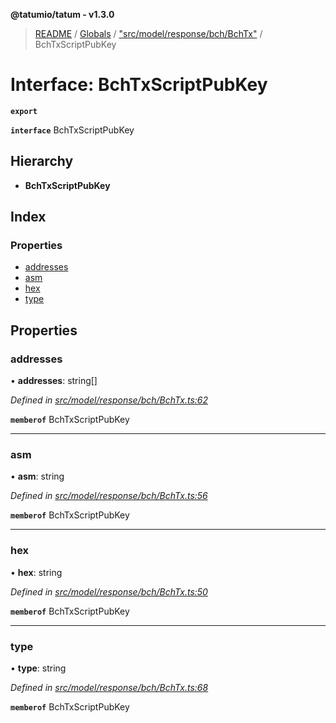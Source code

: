 **@tatumio/tatum - v1.3.0**

> [README](../README.md) / [Globals](../globals.md) / ["src/model/response/bch/BchTx"](../modules/_src_model_response_bch_bchtx_.md) / BchTxScriptPubKey

# Interface: BchTxScriptPubKey

**`export`** 

**`interface`** BchTxScriptPubKey

## Hierarchy

* **BchTxScriptPubKey**

## Index

### Properties

* [addresses](_src_model_response_bch_bchtx_.bchtxscriptpubkey.md#addresses)
* [asm](_src_model_response_bch_bchtx_.bchtxscriptpubkey.md#asm)
* [hex](_src_model_response_bch_bchtx_.bchtxscriptpubkey.md#hex)
* [type](_src_model_response_bch_bchtx_.bchtxscriptpubkey.md#type)

## Properties

### addresses

•  **addresses**: string[]

*Defined in [src/model/response/bch/BchTx.ts:62](https://github.com/tatumio/tatum-js/blob/31bb1b4/src/model/response/bch/BchTx.ts#L62)*

**`memberof`** BchTxScriptPubKey

___

### asm

•  **asm**: string

*Defined in [src/model/response/bch/BchTx.ts:56](https://github.com/tatumio/tatum-js/blob/31bb1b4/src/model/response/bch/BchTx.ts#L56)*

**`memberof`** BchTxScriptPubKey

___

### hex

•  **hex**: string

*Defined in [src/model/response/bch/BchTx.ts:50](https://github.com/tatumio/tatum-js/blob/31bb1b4/src/model/response/bch/BchTx.ts#L50)*

**`memberof`** BchTxScriptPubKey

___

### type

•  **type**: string

*Defined in [src/model/response/bch/BchTx.ts:68](https://github.com/tatumio/tatum-js/blob/31bb1b4/src/model/response/bch/BchTx.ts#L68)*

**`memberof`** BchTxScriptPubKey
